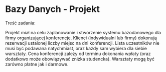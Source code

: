 # Bazy Danych - Projekt

Treść zadania:

Projekt miał na celu zaplanowanie i stworzenie systemu bazodanowego dla firmy organizującej
konferencje. Klienci (indywidualni lub firmy) dokonują rezerwacji ustalonej liczby miejsc na dni
konferencji. Lista uczestników nie musi być podawana natychmiast, oraz każdy sam wybiera dla
siebie warsztaty. Cena konferencji zależy od terminu dokonania wpłaty (oraz dodatkowo może
obowiązywać zniżka studencka). Warsztaty mogą być zarówno płatne jak i darmowe.
